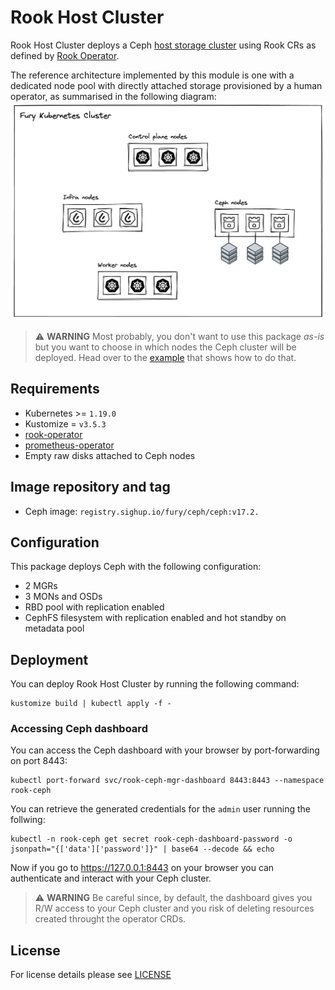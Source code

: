 # Rook Host Cluster

<!-- <KFD-DOCS> -->

Rook Host Cluster deploys a Ceph [host storage cluster](https://rook.io/docs/rook/v1.10/CRDs/Cluster/host-cluster/) using Rook CRs as defined by [Rook Operator](../rook-operator).

The reference architecture implemented by this module is one with a dedicated node pool with directly attached storage provisioned by a human operator, as summarised in the following diagram:
![Fury Storage Reference Architecture](../../docs/assets/reference-architecture.png)

> ⚠️ **WARNING**
> Most probably, you don't want to use this package *as-is* but you want to choose in which nodes the Ceph cluster will be deployed. Head over to the [example](../../examples/rook-hostcluster-nodeSelector/) that shows how to do that.

## Requirements

- Kubernetes >= `1.19.0`
- Kustomize = `v3.5.3`
- [rook-operator](../rook-operator)
- [prometheus-operator](https://github.com/sighupio/fury-kubernetes-monitoring/tree/main/katalog/prometheus-operator)
- Empty raw disks attached to Ceph nodes

## Image repository and tag

* Ceph image: `registry.sighup.io/fury/ceph/ceph:v17.2.`

## Configuration

This package deploys Ceph with the following configuration:

- 2 MGRs
- 3 MONs and OSDs
- RBD pool with replication enabled
- CephFS filesystem with replication enabled and hot standby on metadata pool

## Deployment

You can deploy Rook Host Cluster by running the following command:

```shell
kustomize build | kubectl apply -f -
```

### Accessing Ceph dashboard

You can access the Ceph dashboard with your browser by port-forwarding on port 8443:

```shell
kubectl port-forward svc/rook-ceph-mgr-dashboard 8443:8443 --namespace rook-ceph
```

You can retrieve the generated credentials for the `admin` user running the follwing:

```shell
kubectl -n rook-ceph get secret rook-ceph-dashboard-password -o jsonpath="{['data']['password']}" | base64 --decode && echo
```

Now if you go to <https://127.0.0.1:8443> on your browser you can authenticate and interact with your Ceph cluster.

> ⚠️ **WARNING**
> Be careful since, by default, the dashboard gives you R/W access to your Ceph cluster and you risk of deleting resources created throught the operator CRDs.

<!-- </KFD-DOCS> -->

## License

For license details please see [LICENSE](../../LICENSE)
